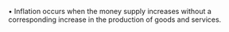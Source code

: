 • Inflation occurs when the money supply increases without a corresponding increase in the production of goods and services.

